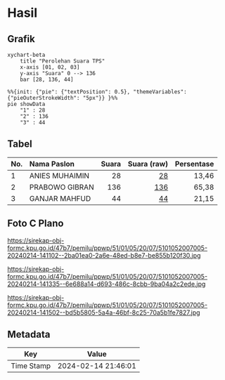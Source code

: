# Hasil

## Grafik

```mermaid
xychart-beta
    title "Perolehan Suara TPS"
    x-axis [01, 02, 03]
    y-axis "Suara" 0 --> 136
    bar [28, 136, 44]
```

```mermaid
%%{init: {"pie": {"textPosition": 0.5}, "themeVariables": {"pieOuterStrokeWidth": "5px"}} }%%
pie showData
    "1" : 28
    "2" : 136
    "3" : 44
```

## Tabel

| No. | Nama Paslon    | Suara | Suara (raw) | Persentase |
|:--- |:-------------- | -----:| -----------:| ----------:|
| 1   | ANIES MUHAIMIN | 28    | [28][p-1]   | 13,46      |
| 2   | PRABOWO GIBRAN | 136   | [136][p-2]  | 65,38      |
| 3   | GANJAR MAHFUD  | 44    | [44][p-3]   | 21,15      |


[p-1]: https://github.com/gigit-pemilu/pemilu-2024-51-bali/blob/main/pilpres/hitung-suara/sub/51-bali/sub/01-jembrana/sub/05-jembrana/sub/2007-air-kuning/sub/005-tps/sub/paslon-1.txt
[p-2]: https://github.com/gigit-pemilu/pemilu-2024-51-bali/blob/main/pilpres/hitung-suara/sub/51-bali/sub/01-jembrana/sub/05-jembrana/sub/2007-air-kuning/sub/005-tps/sub/paslon-2.txt
[p-3]: https://github.com/gigit-pemilu/pemilu-2024-51-bali/blob/main/pilpres/hitung-suara/sub/51-bali/sub/01-jembrana/sub/05-jembrana/sub/2007-air-kuning/sub/005-tps/sub/paslon-3.txt

## Foto C Plano

https://sirekap-obj-formc.kpu.go.id/47b7/pemilu/ppwp/51/01/05/20/07/5101052007005-20240214-141102--2ba01ea0-2a6e-48ed-b8e7-be855b120f30.jpg

https://sirekap-obj-formc.kpu.go.id/47b7/pemilu/ppwp/51/01/05/20/07/5101052007005-20240214-141335--6e688a14-d693-486c-8cbb-9ba04a2c2ede.jpg

https://sirekap-obj-formc.kpu.go.id/47b7/pemilu/ppwp/51/01/05/20/07/5101052007005-20240214-141502--bd5b5805-5a4a-46bf-8c25-70a5b1fe7827.jpg


## Metadata

| Key        | Value               |
| ---------- | ------------------- |
| Time Stamp | 2024-02-14 21:46:01 |



